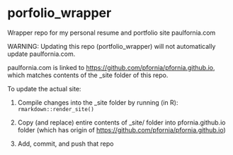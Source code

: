 # porfolio_wrapper

Wrapper repo for my personal resume and portfolio site paulfornia.com

WARNING: Updating this repo (portfolio_wrapper) will not automatically update paulfornia.com.

paulfornia.com is linked to https://github.com/pfornia/pfornia.github.io, which matches contents of the _site folder of this repo.

To update the actual site:

1) Compile changes into the _site folder by running (in R):
```rmarkdown::render_site()```

2) Copy (and replace) entire contents of _site/ folder into pfornia.github.io folder (which has origin of https://github.com/pfornia/pfornia.github.io)

3) Add, commit, and push that repo